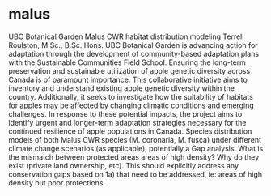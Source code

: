 # malus
UBC Botanical Garden Malus CWR habitat distribution modeling
Terrell Roulston, M.Sc., B.Sc. Hons.
UBC Botanical Garden is advancing action for adaptation through the development of community-based adaptation plans with the Sustainable Communities Field School. Ensuring the long-term preservation and sustainable utilization of apple genetic diversity across Canada is of paramount importance. This collaborative initiative aims to inventory and understand existing apple genetic diversity within the country. Additionally, it seeks to investigate how the suitability of habitats for apples may be affected by changing climatic conditions and emerging challenges. In response to these potential impacts, the project aims to identify urgent and longer-term adaptation strategies necessary for the continued resilience of apple populations in Canada.
Species distribution models of both Malus CWR species (M. coronaria, M. fusca) under different climate change scenarios (as applicable), potentially a Gap analysis. What is the mismatch between protected areas areas of high density? Why do they exist (private land ownership, etc). This should explicitly address any conservation gaps based on 1a) that need to be addressed, ie: areas of high density but poor protections.

